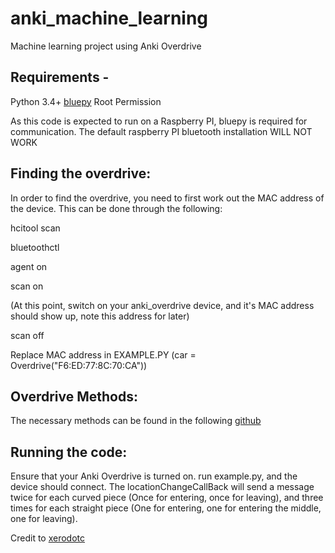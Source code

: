# anki_machine_learning
Machine learning project using Anki Overdrive

## Requirements - 
Python 3.4+ 
[bluepy](https://github.com/IanHarvey/bluepy)
Root Permission

As this code is expected to run on a Raspberry PI, bluepy is required for communication. The default raspberry PI bluetooth installation WILL NOT WORK

## Finding the overdrive:

In order to find the overdrive, you need to first work out the MAC address of the device. This can be done through the following:

hcitool scan  

bluetoothctl

agent on

scan on 

(At this point, switch on your anki_overdrive device, and it's MAC address should show up, note this address for later)

scan off

Replace MAC address in EXAMPLE.PY (car = Overdrive("F6:ED:77:8C:70:CA"))

## Overdrive Methods: 

The necessary methods can be found in the following [github](https://github.com/xerodotc/overdrive-python/blob/master/overdrive.py)

## Running the code:

Ensure that your Anki Overdrive is  turned on. run example.py, and the device should connect. The locationChangeCallBack will send a message twice for each curved piece (Once for entering, once for leaving), and three times for each straight piece (One for entering, one for entering the middle, one for leaving).  


Credit to [xerodotc](https://github.com/xerodotc/overdrive-python/blob/master/overdrive.py)
